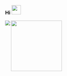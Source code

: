 ### Hi <img src="https://raw.githubusercontent.com/MartinHeinz/MartinHeinz/master/wave.gif" width="30px">
<img align="left" src="https://github-readme-stats.vercel.app/api?username=joaozangeli&count_private=true&show_icons=true&theme=cobalt" />
  <img height=165 align="center" src="https://github-readme-stats.vercel.app/api/top-langs/?username=joaozangeli&langs_count=8&layout=compact&theme=cobalt"/>

<!--
**joaozangeli/joaozangeli** is a ✨ _special_ ✨ repository because its `README.md` (this file) appears on your GitHub profile.

Here are some ideas to get you started:

- 🔭 I’m currently working on ...
- 🌱 I’m currently learning ...
- 👯 I’m looking to collaborate on ...
- 🤔 I’m looking for help with ...
- 💬 Ask me about ...
- 📫 How to reach me: ...
- 😄 Pronouns: ...
- ⚡ Fun fact: ...
-->
